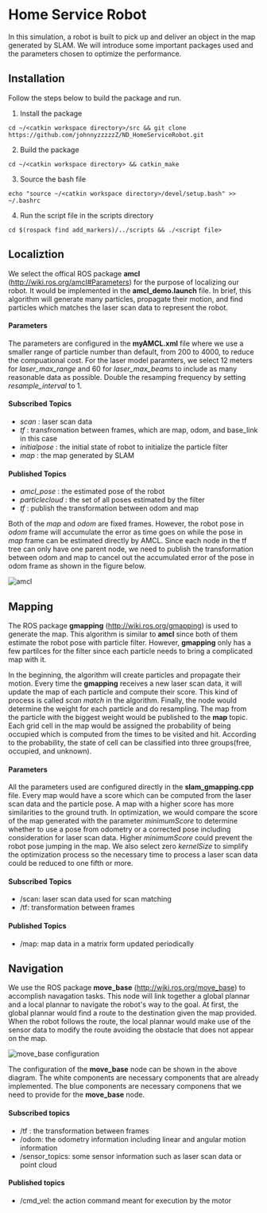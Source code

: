 # Home Service Robot 

In this simulation, a robot is built to pick up and deliver an object in the map generated by SLAM. We will introduce some important packages used and the parameters chosen to optimize the performance.
## Installation
Follow the steps below to build the package and run.
1. Install the package
```
cd ~/<catkin workspace directory>/src && git clone https://github.com/johnnyzzzzzZ/ND_HomeServiceRobot.git
```
2. Build the package
```
cd ~/<catkin workspace directory> && catkin_make
```
3. Source the bash file
```
echo "source ~/<catkin workspace directory>/devel/setup.bash" >> ~/.bashrc
```
4. Run the script file in the scripts directory
```
cd $(rospack find add_markers)/../scripts && ./<script file>
```

## Localiztion
We select the offical ROS package **amcl** (http://wiki.ros.org/amcl#Parameters) for the purpose of localizing our robot. It would be implemented in the **amcl_demo.launch** file. In brief, this algorithm will generate many particles, propagate their motion, and find particles which matches the laser scan data to represent the robot. 
#### Parameters
The parameters are configured in the **myAMCL.xml** file where we use a smaller range of particle number than default, from  200 to 4000, to reduce the compuational cost. For the laser model paramters, we select 12 meters for *laser_max_range* and 60 for *laser_max_beams* to include as many reasonable data as possible. Double the resamping frequency by setting *resample_interval* to 1.
#### Subscribed Topics
* *scan* : laser scan data
* *tf* : transfromation between frames, which are map, odom, and base_link in this case
* *initialpose* : the initial state of robot to initialize the particle filter
* *map* : the map generated by SLAM
#### Published Topics
* *amcl_pose* : the estimated pose of the robot
* *particlecloud* : the set of all poses estimated by the filter
* *tf* : publish the transformation between odom and map

Both of the *map* and *odom* are fixed frames. However, the robot pose in *odom* frame will accumulate the error as time goes on while the pose in *map* frame can be estimated directly by AMCL. Since each node in the tf tree can only have one parent node, we need to publish the transformation between odom and map to cancel out the accumulated error of the pose in odom frame as shown in the figure below.

![amcl](http://wiki.ros.org/amcl?action=AttachFile&do=get&target=amcl_localization.png)

## Mapping
The ROS package **gmapping** (http://wiki.ros.org/gmapping) is used to generate the map. This algorithm is similar to **amcl** since both of them estimate the robot pose with particle filter. However, **gmapping** only has a few partilces for the filter since each particle needs to bring a complicated map with it. 

In the beginning, the algorithm will create particles and propagate their motion. Every time the **gmapping** receives a new laser scan data, it will update the map of each particle and compute their score. This kind of process is called *scan match* in the algorithm. Finally, the node would determine the weight for each particle and do resampling. The map from the particle with the biggest weight would be published to the **map** topic. Each grid cell in the map would be assigned the probability of being occupied which is computed from the times to be visited and hit. According to the probability, the state of cell can be classified into three groups(free, occupied, and unknown). 
#### Parameters
All the parameters used are configured directly in the **slam_gmapping.cpp** file. Every map would have a score which can be computed from the laser scan data and the particle pose. A map with a higher score has more similarities to the ground truth. In optimization, we would compare the score of the map generated with the parameter *minimumScore* to determine whether to use a pose from odometry or a corrected pose including consideration for laser scan data. Higher *minimumScore* could prevent the robot pose jumping in the map.  We also select zero *kernelSize* to simplify the optimization process so the necessary time to process a laser scan data could be reduced to one fifth or more. 

#### Subscribed Topics
* /scan: laser scan data used for scan matching
* /tf: transformation between frames
#### Published Topics
* /map: map data in a matrix form updated periodically


## Navigation
We use the ROS package **move_base** (http://wiki.ros.org/move_base) to accomplish navagation tasks. This node will link together a global plannar and a local plannar to navigate the robot's way to the goal. At first, the global plannar would find a route to the destination given the map provided. When the robot follows the route, the local plannar would make use of the sensor data to modify the route avoiding the obstacle that does not appear on the map.

![move_base configuration](http://wiki.ros.org/navigation/Tutorials/RobotSetup?action=AttachFile&do=get&target=overview_tf.png)

The configuration of the **move_base** node can be shown in the above diagram. The white components are necessary components that are already implemented. The blue components are necessary componens that we need to provide for the **move_base** node.

#### Subscribed topics
* /tf : the transformation between frames
* /odom: the odometry information including linear and angular motion information
* /sensor_topics: some sensor information such as laser scan data or point cloud

#### Published topics
* /cmd_vel: the action command meant for execution by the motor

